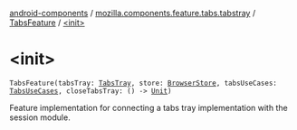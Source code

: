[android-components](../../index.md) / [mozilla.components.feature.tabs.tabstray](../index.md) / [TabsFeature](index.md) / [&lt;init&gt;](./-init-.md)

# &lt;init&gt;

`TabsFeature(tabsTray: `[`TabsTray`](../../mozilla.components.concept.tabstray/-tabs-tray/index.md)`, store: `[`BrowserStore`](../../mozilla.components.browser.state.store/-browser-store/index.md)`, tabsUseCases: `[`TabsUseCases`](../../mozilla.components.feature.tabs/-tabs-use-cases/index.md)`, closeTabsTray: () -> `[`Unit`](https://kotlinlang.org/api/latest/jvm/stdlib/kotlin/-unit/index.html)`)`

Feature implementation for connecting a tabs tray implementation with the session module.

